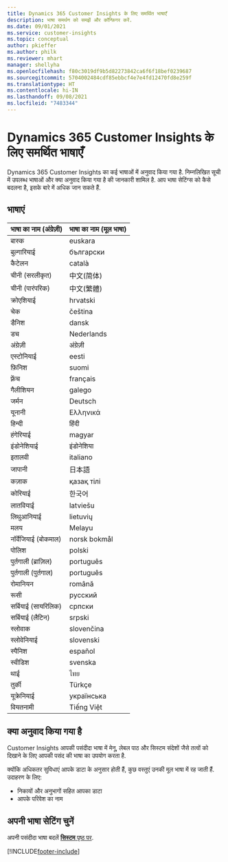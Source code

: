 ```yaml
---
title: Dynamics 365 Customer Insights के लिए समर्थित भाषाएँ
description: भाषा समर्थन को समझें और कॉन्फ़िगर करें.
ms.date: 09/01/2021
ms.service: customer-insights
ms.topic: conceptual
author: pkieffer
ms.author: philk
ms.reviewer: mhart
manager: shellyha
ms.openlocfilehash: f80c3019df9b5d82273842ca6f6f18bef0239687
ms.sourcegitcommit: 5704002484cdf85ebbcf4e7e4fd12470fd8e259f
ms.translationtype: HT
ms.contentlocale: hi-IN
ms.lasthandoff: 09/08/2021
ms.locfileid: "7483344"
---
```

# <a name="supported-languages-for-dynamics-365-customer-insights"></a>Dynamics 365 Customer Insights के लिए समर्थित भाषाएँ

Dynamics 365 Customer Insights का कई भाषाओं में अनुवाद किया गया है. निम्नलिखित सूची में उपलब्ध भाषाओं और क्या अनुवाद किया गया है की जानकारी शामिल है. आप भाषा सेटिंग्स को कैसे बदलना है, इसके बारे में अधिक जान सकते हैं. 

## <a name="languages"></a>भाषाएं

| भाषा का नाम (अंग्रेज़ी)|  भाषा का नाम (मूल भाषा) |
| ------------- | ------------- |
| बास्क | euskara |
| बुल्गारियाई | български |
| कैटेलन | català |
| चीनी (सरलीकृत) | 中文(简体) |
| चीनी (पारंपरिक) | 中文(繁體) |
| क्रोएशियाई | hrvatski |
| चेक | čeština |
| डैनिश | dansk |
| डच | Nederlands |
| अंग्रेज़ी | अंग्रेज़ी |
| एस्टोनियाई | eesti |
| फ़िनिश | suomi |
| फ़्रेंच | français |
| गैलीशियन | galego |
| जर्मन | Deutsch |
| यूनानी | Ελληνικά |
| हिन्दी | हिंदी |
| हंगेरियाई | magyar |
| इंडोनेशियाई | इंडोनेशिया |
| इतालवी | italiano |
| जापानी | 日本語 |
| कज़ाक | қазақ тілі |
| कोरियाई | 한국어 |
| लातवियाई | latviešu |
| लिथुआनियाई | lietuvių |
| मलय | Melayu |
| नॉर्वेजियाई (बोकमाल) | norsk bokmål |
| पोलिश | polski |
| पुर्तगाली (ब्राज़िल) | português |
| पुर्तगाली (पुर्तगाल) | português |
| रोमानियन | română |
| रूसी | pусский |
| सर्बियाई (सायरिलिक) | српски |
| सर्बियाई (लैटिन) | srpski |
| स्लोवाक | slovenčina |
| स्लोवेनियाई | slovenski |
| स्पैनिश | español |
| स्वीडिश | svenska |
| थाई | ไทย |
| तुर्की | Türkçe |
| यूक्रेनियाई | українська |
| वियतनामी | Tiếng Việt |

## <a name="whats-translated"></a>क्या अनुवाद किया गया है

Customer Insights आपकी पसंदीदा भाषा में मेनू, लेबल पाठ और सिस्टम संदेशों जैसे तत्वों को दिखाने के लिए आपकी पसंद की भाषा का उपयोग करता है.

क्योंकि अधिकतर सुविधाएं आपके डाटा के अनुसार होती हैं, कुछ वस्तुएं उनकी मूल भाषा में रह जाती हैं. उदाहरण के लिए:

- निकायों और अनुभागों सहित आपका डाटा
- आपके परिवेश का नाम

## <a name="choose-your-language-settings"></a>अपनी भाषा सेटिंग चुनें  

अपनी पसंदीदा भाषा बदलें [**सिस्टम** पृष्ठ पर](system.md).


[!INCLUDE[footer-include](../includes/footer-banner.md)]